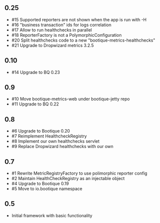 ## 0.25

* #15 Supported reporters are not shown when the app is run with -H
* #16 "business transaction" ids for logs correlation
* #17 Allow to run healthchecks in parallel
* #18 ReporterFactory is not a PolymorphicConfiguration
* #20 Split healthchecks code to a new "bootique-metrics-healthchecks"
* #21 Upgrade to Dropwizard metrics 3.2.5

## 0.10

* #14 Upgrade to BQ 0.23 

## 0.9

* #10 Move bootique-metrics-web under bootique-jetty repo
* #11 Upgrade to BQ 0.22

## 0.8

* #6 Upgrade to Bootique 0.20
* #7 Reimplement HealthcheckRegistry
* #8 Implement our own healthchecks servlet
* #9 Replace Dropwizard healthchecks with our own

## 0.7

* #1 Rewrite MetricRegistryFactory to use polimorphic reporter config
* #2 Maintain HealthCheckRegistry as an injectable object
* #4 Upgrade to Bootique 0.19
* #5 Move to io.bootique namespace

## 0.5

* Initial framework with basic functionality
